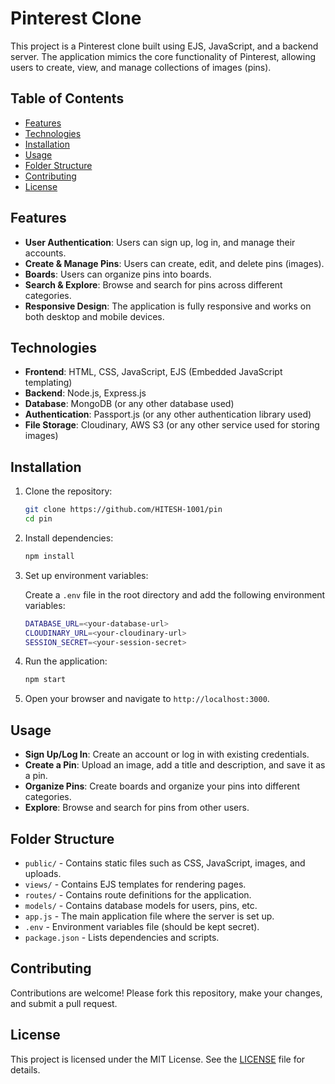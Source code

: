 # Pinterest Clone

This project is a Pinterest clone built using EJS, JavaScript, and a backend server. The application mimics the core functionality of Pinterest, allowing users to create, view, and manage collections of images (pins).

## Table of Contents

- [Features](#features)
- [Technologies](#technologies)
- [Installation](#installation)
- [Usage](#usage)
- [Folder Structure](#folder-structure)
- [Contributing](#contributing)
- [License](#license)

## Features

- **User Authentication**: Users can sign up, log in, and manage their accounts.
- **Create & Manage Pins**: Users can create, edit, and delete pins (images).
- **Boards**: Users can organize pins into boards.
- **Search & Explore**: Browse and search for pins across different categories.
- **Responsive Design**: The application is fully responsive and works on both desktop and mobile devices.

## Technologies

- **Frontend**: HTML, CSS, JavaScript, EJS (Embedded JavaScript templating)
- **Backend**: Node.js, Express.js
- **Database**: MongoDB (or any other database used)
- **Authentication**: Passport.js (or any other authentication library used)
- **File Storage**: Cloudinary, AWS S3 (or any other service used for storing images)

## Installation

1. Clone the repository:

    ```bash
    git clone https://github.com/HITESH-1001/pin
    cd pin
    ```

2. Install dependencies:

    ```bash
    npm install
    ```

3. Set up environment variables:

    Create a `.env` file in the root directory and add the following environment variables:

    ```bash
    DATABASE_URL=<your-database-url>
    CLOUDINARY_URL=<your-cloudinary-url>
    SESSION_SECRET=<your-session-secret>
    ```

4. Run the application:

    ```bash
    npm start
    ```

5. Open your browser and navigate to `http://localhost:3000`.

## Usage

- **Sign Up/Log In**: Create an account or log in with existing credentials.
- **Create a Pin**: Upload an image, add a title and description, and save it as a pin.
- **Organize Pins**: Create boards and organize your pins into different categories.
- **Explore**: Browse and search for pins from other users.

## Folder Structure


- `public/` - Contains static files such as CSS, JavaScript, images, and uploads.
- `views/` - Contains EJS templates for rendering pages.
- `routes/` - Contains route definitions for the application.
- `models/` - Contains database models for users, pins, etc.
- `app.js` - The main application file where the server is set up.
- `.env` - Environment variables file (should be kept secret).
- `package.json` - Lists dependencies and scripts.

## Contributing

Contributions are welcome! Please fork this repository, make your changes, and submit a pull request.

## License

This project is licensed under the MIT License. See the [LICENSE](LICENSE) file for details.
